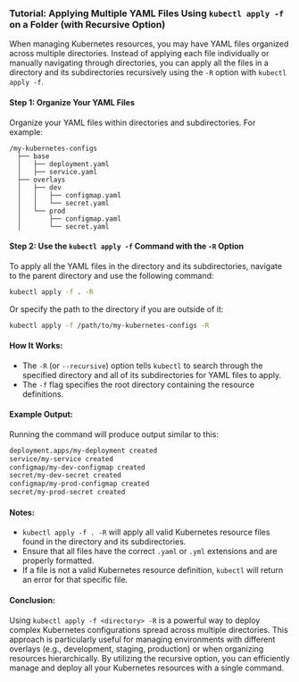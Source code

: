 ### Tutorial: Applying Multiple YAML Files Using `kubectl apply -f` on a Folder (with Recursive Option)

When managing Kubernetes resources, you may have YAML files organized across multiple directories. Instead of applying each file individually or manually navigating through directories, you can apply all the files in a directory and its subdirectories recursively using the `-R` option with `kubectl apply -f`.

#### Step 1: Organize Your YAML Files

Organize your YAML files within directories and subdirectories. For example:

```
/my-kubernetes-configs
  ├── base
  │   ├── deployment.yaml
  │   ├── service.yaml
  ├── overlays
  │   ├── dev
  │   │   ├── configmap.yaml
  │   │   └── secret.yaml
  │   └── prod
  │       ├── configmap.yaml
  │       └── secret.yaml
```

#### Step 2: Use the `kubectl apply -f` Command with the `-R` Option

To apply all the YAML files in the directory and its subdirectories, navigate to the parent directory and use the following command:

```bash
kubectl apply -f . -R
```

Or specify the path to the directory if you are outside of it:

```bash
kubectl apply -f /path/to/my-kubernetes-configs -R
```

#### How It Works:

- The `-R` (or `--recursive`) option tells `kubectl` to search through the specified directory and all of its subdirectories for YAML files to apply.
- The `-f` flag specifies the root directory containing the resource definitions.

#### Example Output:

Running the command will produce output similar to this:

```bash
deployment.apps/my-deployment created
service/my-service created
configmap/my-dev-configmap created
secret/my-dev-secret created
configmap/my-prod-configmap created
secret/my-prod-secret created
```

#### Notes:

- `kubectl apply -f . -R` will apply all valid Kubernetes resource files found in the directory and its subdirectories.
- Ensure that all files have the correct `.yaml` or `.yml` extensions and are properly formatted.
- If a file is not a valid Kubernetes resource definition, `kubectl` will return an error for that specific file.

#### Conclusion:

Using `kubectl apply -f <directory> -R` is a powerful way to deploy complex Kubernetes configurations spread across multiple directories. This approach is particularly useful for managing environments with different overlays (e.g., development, staging, production) or when organizing resources hierarchically. By utilizing the recursive option, you can efficiently manage and deploy all your Kubernetes resources with a single command.
